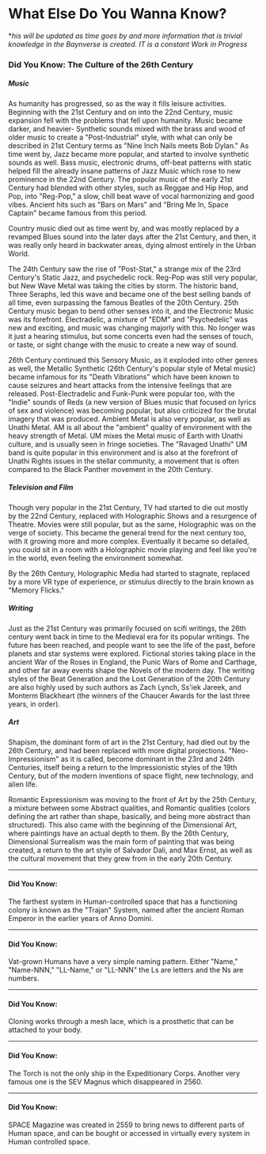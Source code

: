 # What Else Do You Wanna Know?

**his will be updated as time goes by and more information that is trivial knowledge in the Baynverse is created. IT is a constant Work in Progress*

### Did You Know: The Culture of the 26th Century

##### Music

As humanity has progressed, so as the way it fills leisure activities. Beginning with the 21st Century and on into the 22nd Century,
music expansion fell with the problems that fell upon humanity. Music became darker, and heavier- Synthetic sounds mixed with the
brass and wood of older music to create a "Post-Industrial" style, with what can only be described in 21st Century terms as "Nine Inch
Nails meets Bob Dylan." As time went by, Jazz became more popular, and started to involve synthetic sounds as well. Bass music,
electronic drums, off-beat patterns with static helped fill the already insane patterns of Jazz Music which rose to new prominence in 
the 22nd Century. The popular music of the early 21st Century had blended with other styles, such as Reggae and Hip Hop, and Pop,
into "Reg-Pop," a slow, chill beat wave of vocal harmonizing and good vibes. Ancient hits such as "Bars on Mars" and "Bring Me In, 
Space Captain" became famous from this period. 

Country music died out as time went by, and was mostly replaced by a revamped Blues sound into the later days after the 21st Century, 
and then, it was really only heard in backwater areas, dying almost entirely in the Urban World.

The 24th Century saw the rise of "Post-Stat," a strange mix of the 23rd Century's Static Jazz, and psychedelic rock. Reg-Pop was still
very popular, but New Wave Metal was taking the cities by storm. The historic band, Three Seraphs, led this wave and became one of the
best selling bands of all time, even surpassing the famous Beatles of the 20th Century.
25th Century music began to bend other senses into it, and the Electronic Music was its forefront. Electradelic, a mixture of "EDM" 
and "Psychedelic" was new and exciting, and music was changing majorly with this. No longer was it just a hearing stimulus, but some 
concerts even had the senses of touch, or taste, or sight change with the music to create a new way of sound.

26th Century continued this Sensory Music, as it exploded into other genres as well, the Metallic Synthetic (26th Century's popular 
style of Metal music) became infamous for its "Death Vibrations" which have been known to cause seizures and heart attacks from the 
intensive feelings that are released. Post-Electradelic and Funk-Punk were popular too, with the "Indie" sounds of Reds (a new version
of Blues music that focused on lyrics of sex and violence) was becoming popular, but also criticized for the brutal imagery that was 
produced. Ambient Metal is also very popular, as well as Unathi Metal. AM is all about the "ambient" quality of environment with the 
heavy strength of Metal. UM mixes the Metal music of Earth with Unathi culture, and is usually seen in fringe societies. The "Ravaged 
Unathi" UM band is quite popular in this environment and is also at the forefront of Unathi Rights issues in the stellar community, a 
movement that is often compared to the Black Panther movement in the 20th Century.

##### Television and Film

Though very popular in the 21st Century, TV had started to die out mostly by the 22nd Century, replaced with Holographic Shows and a 
resurgence of Theatre. Movies were still popular, but as the same, Holographic was on the verge of society. This became the general 
trend for the next century too, with it growing more and more complex. Eventually it became so detailed, you could sit in a room with 
a Holographic movie playing and feel like you're in the world, even feeling the environment somewhat. 

By the 26th Century, Holographic Media had started to stagnate, replaced by a more VR type of experience, or stimulus directly to the 
brain known as "Memory Flicks." 

##### Writing

Just as the 21st Century was primarily focused on scifi writings, the 26th century went back in time to the Medieval era for its 
popular writings. The future has been reached, and people want to see the life of the past, before planets and star systems were 
explored. Fictional stories taking place in the ancient War of the Roses in England, the Punic Wars of Rome and Carthage, and other 
far away events shape the Novels of the modern day. The writing styles of the Beat Generation and the Lost Generation of the 20th 
Century are also highly used by such authors as Zach Lynch, Ss'iek Jareek, and Monterm Blackheart (the winners of the Chaucer Awards 
for the last three years, in order). 

##### Art

Shapism, the dominant form of art in the 21st Century, had died out by the 26th Century, and had been replaced with more digital 
projections. "Neo-Impressionism" as it is called, become dominant in the 23rd and 24th Centuries, itself being a return to the 
Impressionistic styles of the 19th Century, but of the modern inventions of space flight, new technology, and alien life. 

Romantic Expressionism was moving to the front of Art by the 25th Century, a mixture between some Abstract qualities, and Romantic 
qualities (colors defining the art rather than shape, basically, and being more abstract than structured). This also came with the 
beginning of the Dimensional Art, where paintings have an actual depth to them. By the 26th Century, Dimensional Surrealism was the 
main form of painting that was being created, a return to the art style of Salvador Dali, and Max Ernst, as well as the cultural 
movement that they grew from in the early 20th Century.

____

#### Did You Know:

The farthest system in Human-controlled space that has a functioning colony is known as the "Trajan" System, named after the ancient 
Roman Emperor in the earlier years of Anno Domini.

____

#### Did You Know:

Vat-grown Humans have a very simple naming pattern. Either "Name," "Name-NNN," "LL-Name," or "LL-NNN" the Ls are letters and the Ns
are numbers. 

____

#### Did You Know:

Cloning works through a mesh lace, which is a prosthetic that can be attached to your body.

____

#### Did You Know:

The Torch is not the only ship in the Expeditionary Corps. Another very famous one is the SEV Magnus which disappeared in 2560. 

____

#### Did You Know: 

SPACE Magazine was created in 2559 to bring news to different parts of Human space, and can be bought or accessed in virtually every system in Human controlled space.
